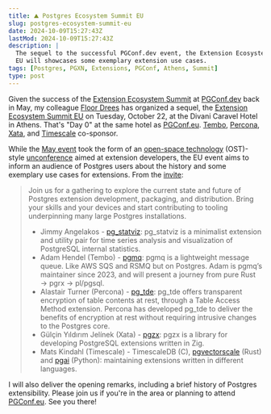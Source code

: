 ```yaml
---
title: ⛰️ Postgres Ecosystem Summit EU
slug: postgres-ecosystem-summit-eu
date: 2024-10-09T15:27:43Z
lastMod: 2024-10-09T15:27:43Z
description: |
  The sequel to the successful PGConf.dev event, the Extension Ecosystem Summit
  EU will showcases some exemplary extension use cases.
tags: [Postgres, PGXN, Extensions, PGConf, Athens, Summit]
type: post
---
```


Given the success of the [Extension Ecosystem Summit][ees] at [PGConf.dev]
back in May, my colleague [Floor Drees] has organized a sequel, the [Extension
Ecosystem Summit EU][invite] on Tuesday, October 22, at the Divani Caravel
Hotel in Athens. That's "Day 0" at the same hotel as [PGConf.eu]. [Tembo],
[Percona], [Xata], and [Timescale] co-sponsor.

While the [May event][ees] took the form of an [open-space technology]
(OST)-style [unconference] aimed at extension developers, the EU event aims to
inform an audience of Postgres users about the history and some exemplary use
cases for extensions. From the [invite]:

> Join us for a gathering to explore the current state and future of Postgres
> extension development, packaging, and distribution. Bring your skills and
> your devices and start contributing to tooling underpinning many large
> Postgres installations.
>
> *   Jimmy Angelakos - [pg_statviz]: pg_statviz is a minimalist extension and
>     utility pair for time series analysis and visualization of PostgreSQL
>     internal statistics.
> *   Adam Hendel (Tembo) - [pgmq]: pgmq is a lightweight message queue. Like
>     AWS SQS and RSMQ but on Postgres. Adam is pgmq’s maintainer since 2023,
>     and will present a journey from pure Rust → pgrx → pl/pgsql.
> *   Alastair Turner (Percona) - [pg_tde]: pg_tde offers transparent
>     encryption of table contents at rest, through a Table Access Method
>     extension. Percona has developed pg_tde to deliver the benefits of
>     encryption at rest without requiring intrusive changes to the Postgres
>     core.
> *   Gülçin Yıldırım Jelínek (Xata) - [pgzx]: pgzx is a library for
>     developing PostgreSQL extensions written in Zig.
> *   Mats Kindahl (Timescale) - TimescaleDB (C), [pgvectorscale] (Rust) and
>     [pgai] (Python): maintaining extensions written in different languages.

I will also deliver the opening remarks, including a brief history of Postgres
extensibility. Please join us if you're in the area or planning to attend
[PGConf.eu]. See you there!

  [ees]: https://www.pgevents.ca/events/pgconfdev2024/schedule/session/191
    "PGConf.dev 2024 Extension Ecosystem Summit"
  [PGConf.dev]: https://2024.pgconf.dev "PostgreSQL Development Conference 2024"
  [Floor Drees]: https://dev.to/@floord
  [invite]: https://www.eventbrite.com/e/1022518730047 "Extension Ecosystem Summit EU"
  [PGConf.eu]: https://2024.pgconf.eu "PostgreSQL Conference Europe 2024"
  [Tembo]: https://tembo.io "Tembo: Goodbye Database Sprawl, Hello Postgres"
  [Percona]: https://www.percona.com "Percona: Open Source Database Software Support & Services"
  [Xata]: https://xata.io "Xata: Database platform for PostgreSQL"
  [Timescale]: https://www.timescale.com "Timescale PostgreSQL ++ for time series and events"
  [open-space technology]: https://en.wikipedia.org/wiki/Open_space_technology
    "Wikipedia: Open space technology"
  [unconference]: https://en.wikipedia.org/wiki/Unconference "Wikipedia: Unconference"
  [pg_statviz]: https://github.com/vyruss/pg_statviz
  [pgmq]: https://github.com/tembo-io/pgmq
  [pg_tde]: https://github.com/Percona-Lab/pg_tde
  [pgzx]: https://github.com/xataio/pgzx
  [pgvectorscale]: https://github.com/timescale/pgvectorscale "GitHub: timescale/pgvectorscale"
  [pgai]: https://github.com/timescale/pgai "GitHub: timescale/pgai"
